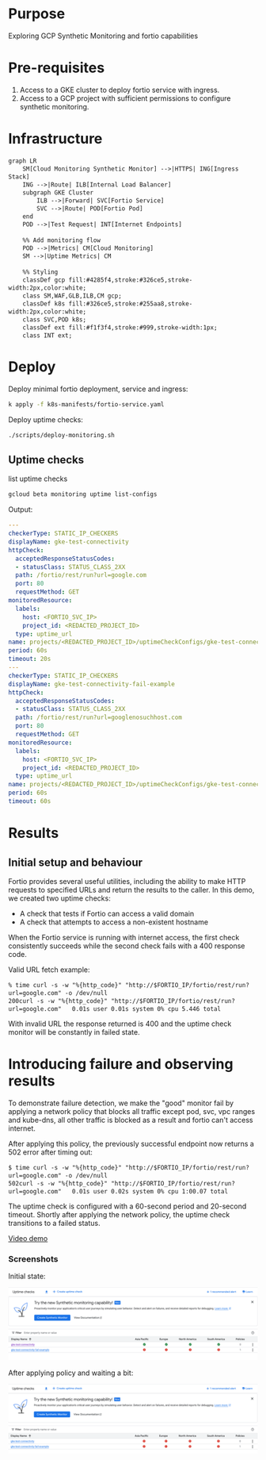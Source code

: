 # Purpose

Exploring GCP Synthetic Monitoring and fortio capabilities

# Pre-requisites

1. Access to a GKE cluster to deploy fortio service with ingress.
2. Access to a GCP project with sufficient permissions to configure synthetic monitoring.

# Infrastructure

```mermaid
graph LR
    SM[Cloud Monitoring Synthetic Monitor] -->|HTTPS| ING[Ingress Stack]
    ING -->|Route| ILB[Internal Load Balancer]
    subgraph GKE Cluster
        ILB -->|Forward| SVC[Fortio Service]
        SVC -->|Route| POD[Fortio Pod]
    end
    POD -->|Test Request| INT[Internet Endpoints]
    
    %% Add monitoring flow
    POD -->|Metrics| CM[Cloud Monitoring]
    SM -->|Uptime Metrics| CM
    
    %% Styling
    classDef gcp fill:#4285f4,stroke:#326ce5,stroke-width:2px,color:white;
    class SM,WAF,GLB,ILB,CM gcp;
    classDef k8s fill:#326ce5,stroke:#255aa8,stroke-width:2px,color:white;
    class SVC,POD k8s;
    classDef ext fill:#f1f3f4,stroke:#999,stroke-width:1px;
    class INT ext;
```

# Deploy

Deploy minimal fortio deployment, service and ingress:

```bash
k apply -f k8s-manifests/fortio-service.yaml
```

Deploy uptime checks:

```bash
./scripts/deploy-monitoring.sh
```
## Uptime checks

list uptime checks

```bash
gcloud beta monitoring uptime list-configs
```

Output:

```yaml
---
checkerType: STATIC_IP_CHECKERS
displayName: gke-test-connectivity
httpCheck:
  acceptedResponseStatusCodes:
  - statusClass: STATUS_CLASS_2XX
  path: /fortio/rest/run?url=google.com
  port: 80
  requestMethod: GET
monitoredResource:
  labels:
    host: <FORTIO_SVC_IP>
    project_id: <REDACTED_PROJECT_ID>
  type: uptime_url
name: projects/<REDACTED_PROJECT_ID>/uptimeCheckConfigs/gke-test-connectivity--4b15lDJ-Tc
period: 60s
timeout: 20s
---
checkerType: STATIC_IP_CHECKERS
displayName: gke-test-connectivity-fail-example
httpCheck:
  acceptedResponseStatusCodes:
  - statusClass: STATUS_CLASS_2XX
  path: /fortio/rest/run?url=googlenosuchhost.com
  port: 80
  requestMethod: GET
monitoredResource:
  labels:
    host: <FORTIO_SVC_IP>
    project_id: <REDACTED_PROJECT_ID>
  type: uptime_url
name: projects/<REDACTED_PROJECT_ID>/uptimeCheckConfigs/gke-test-connectivity-fail-example-7729izqEK8s
period: 60s
timeout: 60s
```

# Results

## Initial setup and behaviour

Fortio provides several useful utilities, including the ability to make HTTP requests to specified URLs and return the results to the caller.
In this demo, we created two uptime checks:

* A check that tests if Fortio can access a valid domain
* A check that attempts to access a non-existent hostname

When the Fortio service is running with internet access, the first check consistently succeeds while the second check fails with a 400 response code.

Valid URL fetch example:
```terminal
% time curl -s -w "%{http_code}" "http://$FORTIO_IP/fortio/rest/run?url=google.com" -o /dev/null
200curl -s -w "%{http_code}" "http://$FORTIO_IP/fortio/rest/run?url=google.com"   0.01s user 0.01s system 0% cpu 5.446 total
```

With invalid URL the response returned is 400 and the uptime check monitor will be constantly in failed state.

# Introducing failure and observing results

To demonstrate failure detection, we make the "good" monitor fail by applying a network policy that blocks all traffic except pod, svc, vpc ranges and kube-dns, all other traffic is blocked as a result and fortio can't access internet.

After applying this policy, the previously successful endpoint now returns a 502 error after timing out:

```terminal
$ time curl -s -w "%{http_code}" "http://$FORTIO_IP/fortio/rest/run?url=google.com" -o /dev/null
502curl -s -w "%{http_code}" "http://$FORTIO_IP/fortio/rest/run?url=google.com"   0.01s user 0.02s system 0% cpu 1:00.07 total
```

The uptime check is configured with a 60-second period and 20-second timeout. Shortly after applying the network policy, the uptime check transitions to a failed status.

[Video demo](https://drive.google.com/file/d/1369rE6ZecG0X5KSaIF7iCdhNxrk92Wwz/view?usp=sharing)

### Screenshots

Initial state:

![initial](./results/good-and-bad-uptime.png)

After applying policy and waiting a bit:

![initial](./results/uptime-failed.png)
